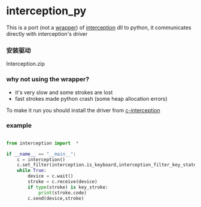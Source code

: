 # interception_py
This is a port (not a [wrapper][wrp]) of [interception][c_ception] dll to python, it communicates directly with interception's driver

### 安装驱动
Interception.zip

### why not using the wrapper?
* it's very slow and some strokes are lost
* fast strokes made python crash (some heap allocation errors)

To make it run you should install the driver from [c-interception][c_ception]

### example
```py

from interception import  *

if __name__ == "__main__":
    c = interception()
    c.set_filter(interception.is_keyboard,interception_filter_key_state.INTERCEPTION_FILTER_KEY_UP.value)
    while True:
        device = c.wait()
        stroke = c.receive(device)
        if type(stroke) is key_stroke:
            print(stroke.code)
        c.send(device,stroke)
```


[wrp]: https://github.com/cobrce/interception_wrapper
[c_ception]: https://github.com/oblitum/Interception

